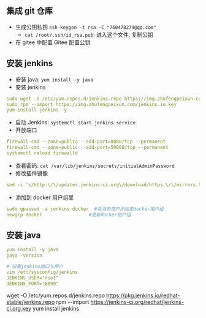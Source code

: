 ## 集成 git 仓库

- 生成公钥私钥 `ssh-keygen -t rsa -C "760478279@qq.com"`
  - `cat /root/.ssh/id_rsa.pub`: 进入这个文件, 复制公钥
- 在 gitee 中配置 Gitee 配置公钥

## 安装 jenkins

- 安装 java: `yum install -y java`
- 安装 jenkins

```yml
sudo wget -O /etc/yum.repos.d/jenkins.repo https://img.zhufengpeixun.com/jenkins.repo
sudo rpm --import https://img.zhufengpeixun.com/jenkins.io.key
yum install jenkins -y
```

- 启动 Jenkins: `systemctl start jenkins.service`
- 开放端口

```yml
firewall-cmd --zone=public --add-port=8080/tcp --permanent
firewall-cmd --zone=public --add-port=50000/tcp --permanent
systemctl reload firewalld
```

- 查看密码: `cat /var/lib/jenkins/secrets/initialAdminPassword`
- 修改插件镜像

```yml
sed -i 's/http:\/\/updates.jenkins-ci.org\/download/https:\/\/mirrors.tuna.tsinghua.edu.cn\/jenkins/g' /var/lib/jenkins/updates/default.json && sed -i 's/http:\/\/www.google.com/https:\/\/www.baidu.com/g' /var/lib/jenkins/updates/default.json
```

- 添加到 docker 用户组里

```yml
sudo gpasswd -a jenkins docker  #将当前用户添加至docker用户组
newgrp docker                 #更新docker用户组
```

## 安装 java

```yml
yum install -y java
java -version
```

```yml
# 设置jenkins端口与用户
vim /etc/sysconfig/jenkins
JENKINS_USER="root"
JENKINS_PORT="8099"
```

wget -O /etc/yum.repos.d/jenkins.repo https://pkg.jenkins.io/redhat-stable/jenkins.repo
rpm --import https://jenkins-ci.org/redhat/jenkins-ci.org.key
yum install jenkins